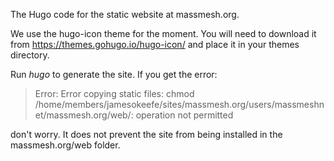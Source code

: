 The Hugo code for the static website at massmesh.org.

We use the hugo-icon theme for the moment. You will need to download it from https://themes.gohugo.io/hugo-icon/ and place it in your themes directory.

Run *hugo* to generate the site. If you get the error:

> Error: Error copying static files: 
> chmod /home/members/jamesokeefe/sites/massmesh.org/users/massmeshnet/massmesh.org/web/: operation not permitted

don't worry. It does not prevent the site from being installed in the massmesh.org/web folder.
